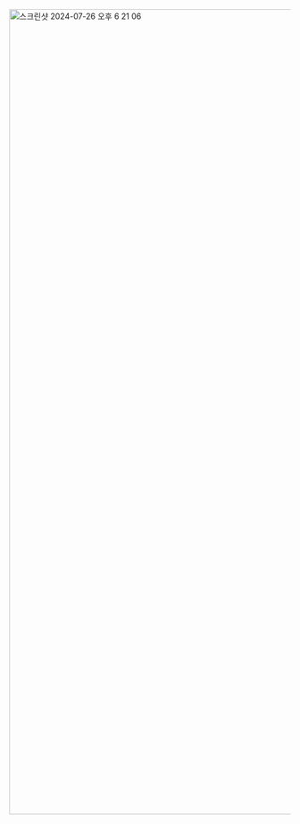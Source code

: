 <img width="1440" alt="스크린샷 2024-07-26 오후 6 21 06" src="https://github.com/user-attachments/assets/efb052b4-8e12-478e-91a7-6bc5c351575a">
